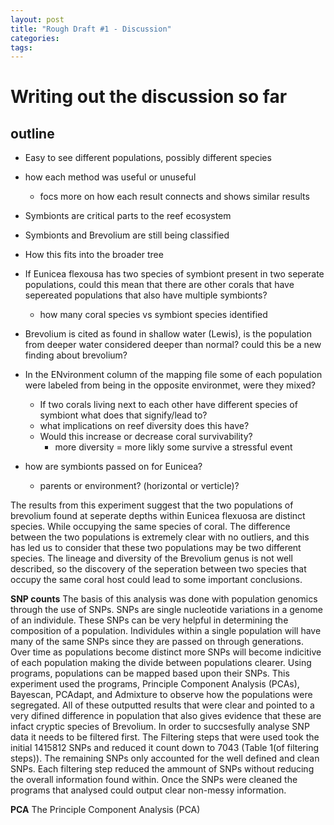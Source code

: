 ```yaml
---
layout: post
title: "Rough Draft #1 - Discussion"
categories: 
tags: 
---
```



# Writing out the discussion so far

## outline

* Easy to see different populations, possibly different species
* how each method was useful or unuseful
    * focs more on how each result connects and shows similar results 

* Symbionts are critical parts to the reef ecosystem 
* Symbionts and Brevolium are still being classified
* How this fits into the broader tree
* If Eunicea flexousa has two species of symbiont present in two seperate populations, could this mean that there are other corals that have sepereated populations that also have multiple symbionts? 
    * how many coral species vs symbiont species identified 
* Brevolium is cited as found in shallow water (Lewis), is the population from deeper water considered deeper than normal? could this be a new finding about brevolium?
* In the ENvironment column of the mapping file some of each population were labeled from being in the opposite environmet, were they mixed? 
    * If two corals living next to each other have different species of symbiont what does that signify/lead to?
    * what implications on reef diversity does this have?
    * Would this increase or decrease coral survivability?
        * more diversity = more likly some survive a stressful event
* how are symbionts passed on for Eunicea? 
    * parents or environment? (horizontal or verticle)?


The results from this experiment suggest that the two populations of brevolium found at seperate depths within Eunicea flexuosa are distinct species. While occupying the same species of coral. The difference between the two populations is extremely clear with no outliers, and this has led us to consider that these two populations may be two different species. The lineage and diversity of the Brevolium genus is not well described, so the discovery of the seperation between two species that occupy the same coral host could lead to some important conclusions.

**SNP counts**
The basis of this analysis was done with population genomics through the use of SNPs. SNPs are single nucleotide variations in a genome of an individule. These SNPs can be very helpful in determining the composition of a population. Individules within a single population will have many of the same SNPs since they are passed on through generations. Over time as populations become distinct more SNPs will become indicitive of each population making the divide between populations clearer. Using programs, populations can be mapped based upon their SNPs. This experiment used the programs, Principle Component Analysis (PCAs), Bayescan, PCAdapt, and Admixture to observe how the populations were segregated. All of these outputted results that were clear and pointed to a very difined difference in population that also gives evidence that these are infact cryptic species of Brevolium.
In order to succsesfully analyse SNP data it needs to be filtered first. The Filtering steps that were used took the initial 1415812 SNPs and reduced it count down to 7043 (Table 1(of filtering steps)). The remaining SNPs only accounted for the well defined and clean SNPs. Each filtering step reduced the ammount of SNPs without reducing the overall information found within. Once the SNPs were cleaned the programs that analysed could output clear non-messy information.

**PCA**
The Principle Component Analysis (PCA) 